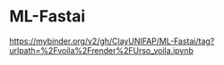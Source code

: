 # ML-Fastai
https://mybinder.org/v2/gh/ClayUNIFAP/ML-Fastai/tag?urlpath=%2Fvoila%2Frender%2FUrso_voila.ipynb

